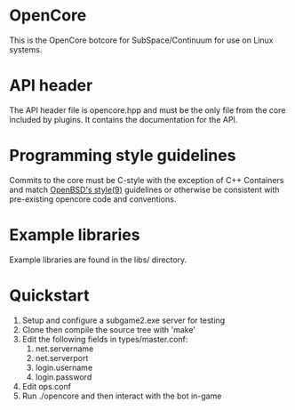 OpenCore
========
This is the OpenCore botcore for SubSpace/Continuum for use on Linux systems.

API header
==========
The API header file is opencore.hpp and must be the only file from the core included by plugins. It contains the documentation for the API.

Programming style guidelines
============================
Commits to the core must be C-style with the exception of C++ Containers and match [OpenBSD's style(9)](http://www.openbsd.org/cgi-bin/man.cgi/OpenBSD-current/man9/style.9?query=style&sec=9) guidelines or otherwise be consistent with pre-existing opencore code and conventions.

Example libraries
=================
Example libraries are found in the libs/ directory.

Quickstart
==========
1. Setup and configure a subgame2.exe server for testing
2. Clone then compile the source tree with 'make'
3. Edit the following fields in types/master.conf:
    1. net.servername
    2. net.serverport
    3. login.username
    4. login.password
4. Edit ops.conf
5. Run ./opencore and then interact with the bot in-game
